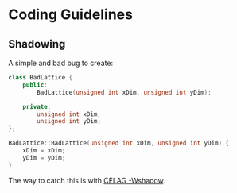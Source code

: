 # Coding Guidelines

## Shadowing

A simple and bad bug to create:

```cpp
class BadLattice {
    public:
        BadLattice(unsigned int xDim, unsigned int yDim);

    private:
        unsigned int xDim;
        unsigned int yDim;
};

BadLattice::BadLattice(unsigned int xDim, unsigned int yDim) {
    xDim = xDim;
    yDim = yDim;
}
```

The way to catch this is with
[CFLAG -Wshadow](https://gcc.gnu.org/onlinedocs/gcc/Warning-Options.html#index-Wshadow).